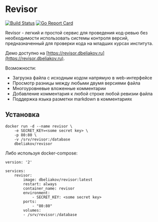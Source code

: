 # Revisor

[![Build Status](https://drone.dbeliakov.ru/api/badges/dbeliakov/revisor/status.svg)](https://drone.dbeliakov.ru/dbeliakov/revisor)
[![Go Report Card](https://goreportcard.com/badge/github.com/dbeliakov/revisor)](https://goreportcard.com/report/github.com/dbeliakov/revisor)

Revisor - легкий и простой сервис для проведения код-ревью без необходимости использовать системы контроля версий, предназначенный для проверки кода на младших курсах института.

Демо доступно на [https://revisor.dbeliakov.ru](https://revisor.dbeliakov.ru).

Возможности:
* Загрузка файла с исходным кодом напрямую в web-интерфейсе
* Просмотр разницы между любыми двумя версиями файла
* Многоуровневые вложенные комментарии
* Добавление комментария к любой строке любой ревизии файла
* Поддержка языка разметки markdown в комментариях

## Установка

```
docker run -d --name revisor \
    -e SECRET_KEY=<some secret key> \
    -p 80:80 \
    -v /srv/revisor:/database
    dbeliakov/revisor
```

Либо используя docker-compose:

```
version: '2'

services:
    revisor:
        image: dbeliakov/revisor:latest
        restart: always
        container_name: revisor
        environment:
            - SECRET_KEY: <some secret key>
        ports:
            - "80:80"
        volumes:
        - /srv/revisor:/database
```
